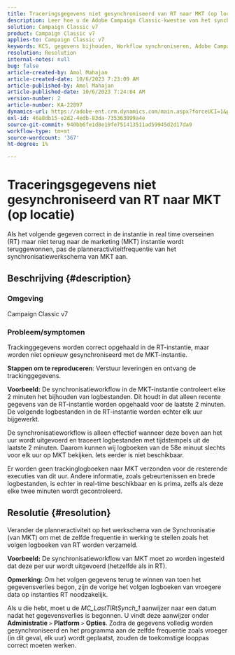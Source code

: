 ```yaml
---
title: Traceringsgegevens niet gesynchroniseerd van RT naar MKT (op locatie)
description: Leer hoe u de Adobe Campaign Classic-kwestie van het synchroniseren van trackinggegevens van RT naar MKT (op locatie) kunt oplossen.
solution: Campaign Classic v7
product: Campaign Classic v7
applies-to: Campaign Classic v7
keywords: KCS, gegevens bijhouden, Workflow synchroniseren, Adobe Campaign Classic v7, RT, MKT
resolution: Resolution
internal-notes: null
bug: false
article-created-by: Amol Mahajan
article-created-date: 10/6/2023 7:23:09 AM
article-published-by: Amol Mahajan
article-published-date: 10/6/2023 7:24:04 AM
version-number: 2
article-number: KA-22897
dynamics-url: https://adobe-ent.crm.dynamics.com/main.aspx?forceUCI=1&pagetype=entityrecord&etn=knowledgearticle&id=bd79232d-1964-ee11-be6e-6045bd006ce9
exl-id: 46a8db15-e2d2-4edb-83da-735363099a4e
source-git-commit: 940bb6fe1d8e19fe751413511ad59945d2d17da9
workflow-type: tm+mt
source-wordcount: '367'
ht-degree: 1%

---
```


# Traceringsgegevens niet gesynchroniseerd van RT naar MKT (op locatie)


Als het volgende gegeven correct in de instantie in real time overseinen (RT) maar niet terug naar de marketing (MKT) instantie wordt teruggewonnen, pas de planneractiviteitfrequentie van het synchronisatiewerkschema van MKT aan.

## Beschrijving {#description}


### Omgeving

Campaign Classic v7



### Probleem/symptomen

Trackinggegevens worden correct opgehaald in de RT-instantie, maar worden niet opnieuw gesynchroniseerd met de MKT-instantie.



<b>Stappen om te reproduceren</b>: Verstuur leveringen en ontvang de trackinggegevens.



<b>Voorbeeld:</b> De synchronisatieworkflow in de MKT-instantie controleert elke 2 minuten het bijhouden van logbestanden. Dit houdt in dat alleen recente gegevens van de RT-instantie worden opgehaald voor de laatste 2 minuten. De volgende logbestanden in de RT-instantie worden echter elk uur bijgewerkt.

De synchronisatieworkflow is alleen effectief wanneer deze boven aan het uur wordt uitgevoerd en traceert logbestanden met tijdstempels uit de laatste 2 minuten. Daarom kunnen wij logboeken van de 58e minuut slechts voor elk uur op MKT bekijken. Iets eerder is niet beschikbaar.

Er worden geen trackinglogboeken naar MKT verzonden voor de resterende executies van dit uur. Andere informatie, zoals gebeurtenissen en brede logbestanden, is echter in real-time beschikbaar en is prima, zelfs als deze elke twee minuten wordt gecontroleerd.


## Resolutie {#resolution}


Verander de planneractiviteit op het werkschema van de Synchronisatie (van MKT) om met de zelfde frequentie in werking te stellen zoals het volgen logboeken van RT worden verzameld.

<b>Voorbeeld:</b> De synchronisatieworkflow van MKT moet zo worden ingesteld dat deze per uur wordt uitgevoerd (hetzelfde als in RT).

<b>Opmerking:</b> Om het volgen gegevens terug te winnen van toen het gegevensverlies begon, zijn de vorige het volgen logboeken van vroegere data op instanties RT noodzakelijk.

Als u die hebt, moet u de *MC_LastTlRtSynch_1* aanwijzer naar een datum nadat het gegevensverlies is begonnen. U vindt deze aanwijzer onder <b>Administratie</b> `>`  <b>Platform</b> `>`  <b>Opties</b>. Zodra de gegevens volledig worden gesynchroniseerd en het programma aan de zelfde frequentie zoals vroeger (in dit geval, elk uur) wordt geplaatst, zouden de toekomstige looppas correct moeten werken.
